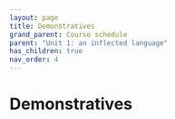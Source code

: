 ```yaml
---
layout: page
title: Demonstratives
grand_parent: Course schedule
parent: "Unit 1: an inflected language"
has_children: true
nav_order: 4
---
```


# Demonstratives
